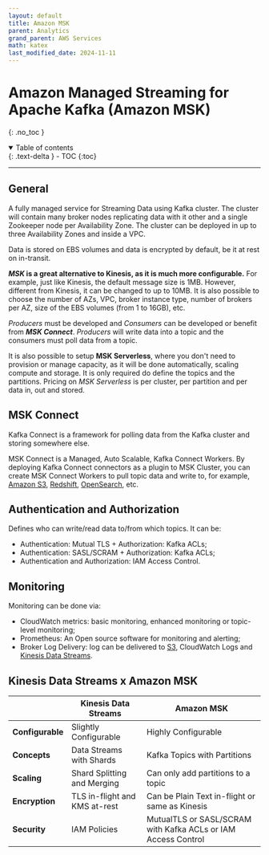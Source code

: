 ```yaml
---
layout: default
title: Amazon MSK
parent: Analytics
grand_parent: AWS Services
math: katex
last_modified_date: 2024-11-11
---
```


# Amazon Managed Streaming for Apache Kafka (Amazon MSK)
{: .no_toc }

<details open markdown="block">
  <summary>
    Table of contents
  </summary>
  {: .text-delta }
- TOC
{:toc}
</details>

---

## General

A fully managed service for Streaming Data using Kafka cluster. The cluster will contain many broker nodes replicating data with it other and a single Zookeeper node per Availability Zone. The cluster can be deployed in up to three Availability Zones and inside a VPC.

Data is stored on EBS volumes and data is encrypted by default, be it at rest on in-transit.

***MSK* is a great alternative to Kinesis, as it is much more configurable.** For example, just like Kinesis, the default message size is 1MB. However, different from Kinesis, it can be changed to up to 10MB. It is also possible to choose the number of AZs, VPC, broker instance type, number of brokers per AZ, size of the EBS volumes (from 1 to 16GB), etc.

*Producers* must be developed and *Consumers* can be developed or benefit from ***MSK Connect***. *Producers* will write data into a topic and the consumers must poll data from a topic.

It is also possible to setup **MSK Serverless**, where you don't need to provision or manage capacity, as it will be done automatically, scaling compute and storage. It is only required do define the topics and the partitions. Pricing on *MSK Serverless* is per cluster, per partition and per data in, out and stored.

## MSK Connect

Kafka Connect is a framework for polling data from the Kafka cluster and storing somewhere else.

MSK Connect is a Managed, Auto Scalable, Kafka Connect Workers. By deploying Kafka Connect connectors as a plugin to MSK Cluster, you can create MSK Connect Workers to pull topic data and write to, for example, [Amazon S3](docs/storage/s3.html), [Redshift](docs/database/redshift.html), [OpenSearch](docs/analytics/opensearch.html), etc.

## Authentication and Authorization

Defines who can write/read data to/from which topics. It can be:

- Authentication: Mutual TLS + Authorization: Kafka ACLs;
- Authentication: SASL/SCRAM + Authorization: Kafka ACLs;
- Authentication and Authorization: IAM Access Control.

## Monitoring

Monitoring can be done via:

- CloudWatch metrics: basic monitoring, enhanced monitoring or topic-level monitoring;
- Prometheus: An Open source software for monitoring and alerting;
- Broker Log Delivery: log can be delivered to [S3](docs/storage/s3.html), CloudWatch Logs and [Kinesis Data Streams](docs/analytics/kinesis.html).

## Kinesis Data Streams x Amazon MSK

|                  | Kinesis Data Streams          | Amazon MSK                                     |
| ---------------- | ----------------------------- | ---------------------------------------------- |
| **Configurable** | Slightly Configurable         | Highly Configurable                            |
| **Concepts**     | Data Streams with Shards      | Kafka Topics with Partitions                   |
| **Scaling**      | Shard Splitting and Merging   | Can only add partitions to a topic             |
| **Encryption**   | TLS in-flight and KMS at-rest | Can be Plain Text in-flight or same as Kinesis |
| **Security**     | IAM Policies | MutualTLS or SASL/SCRAM with Kafka ACLs or IAM Access Control   |
